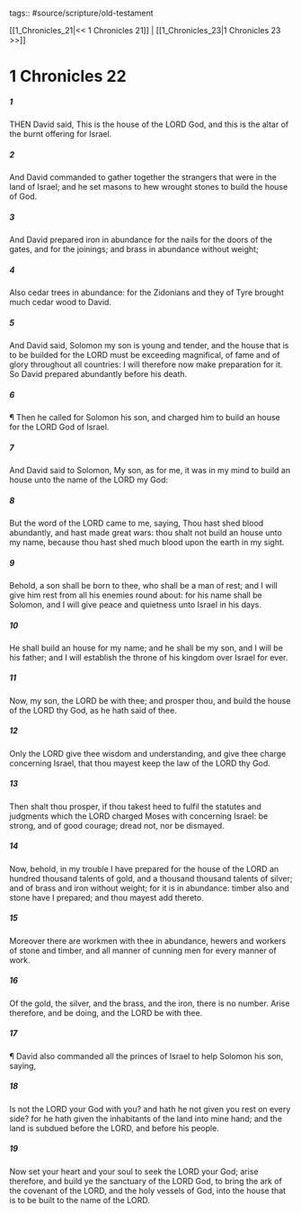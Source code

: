tags:: #source/scripture/old-testament

[[1_Chronicles_21|<< 1 Chronicles 21]] | [[1_Chronicles_23|1 Chronicles 23 >>]]

# 1 Chronicles 22

##### 1

THEN David said, This is the house of the LORD God, and this is the altar of the burnt offering for Israel.

##### 2

And David commanded to gather together the strangers that were in the land of Israel; and he set masons to hew wrought stones to build the house of God.

##### 3

And David prepared iron in abundance for the nails for the doors of the gates, and for the joinings; and brass in abundance without weight;

##### 4

Also cedar trees in abundance: for the Zidonians and they of Tyre brought much cedar wood to David.

##### 5

And David said, Solomon my son is young and tender, and the house that is to be builded for the LORD must be exceeding magnifical, of fame and of glory throughout all countries: I will therefore now make preparation for it. So David prepared abundantly before his death.

##### 6

¶ Then he called for Solomon his son, and charged him to build an house for the LORD God of Israel.

##### 7

And David said to Solomon, My son, as for me, it was in my mind to build an house unto the name of the LORD my God:

##### 8

But the word of the LORD came to me, saying, Thou hast shed blood abundantly, and hast made great wars: thou shalt not build an house unto my name, because thou hast shed much blood upon the earth in my sight.

##### 9

Behold, a son shall be born to thee, who shall be a man of rest; and I will give him rest from all his enemies round about: for his name shall be Solomon, and I will give peace and quietness unto Israel in his days.

##### 10

He shall build an house for my name; and he shall be my son, and I will be his father; and I will establish the throne of his kingdom over Israel for ever.

##### 11

Now, my son, the LORD be with thee; and prosper thou, and build the house of the LORD thy God, as he hath said of thee.

##### 12

Only the LORD give thee wisdom and understanding, and give thee charge concerning Israel, that thou mayest keep the law of the LORD thy God.

##### 13

Then shalt thou prosper, if thou takest heed to fulfil the statutes and judgments which the LORD charged Moses with concerning Israel: be strong, and of good courage; dread not, nor be dismayed.

##### 14

Now, behold, in my trouble I have prepared for the house of the LORD an hundred thousand talents of gold, and a thousand thousand talents of silver; and of brass and iron without weight; for it is in abundance: timber also and stone have I prepared; and thou mayest add thereto.

##### 15

Moreover there are workmen with thee in abundance, hewers and workers of stone and timber, and all manner of cunning men for every manner of work.

##### 16

Of the gold, the silver, and the brass, and the iron, there is no number. Arise therefore, and be doing, and the LORD be with thee.

##### 17

¶ David also commanded all the princes of Israel to help Solomon his son, saying,

##### 18

Is not the LORD your God with you? and hath he not given you rest on every side? for he hath given the inhabitants of the land into mine hand; and the land is subdued before the LORD, and before his people.

##### 19

Now set your heart and your soul to seek the LORD your God; arise therefore, and build ye the sanctuary of the LORD God, to bring the ark of the covenant of the LORD, and the holy vessels of God, into the house that is to be built to the name of the LORD.
